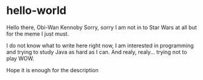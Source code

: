 # hello-world


Hello there,
Obi-Wan Kennoby
Sorry, sorry I am not in to Star Wars at all but for the meme I just must.

I do not know what to write here right now, I am interested in programming and trying to study Java as hard as I can. And realy, realy... trying not to play WOW.

Hope it is enough for the description

